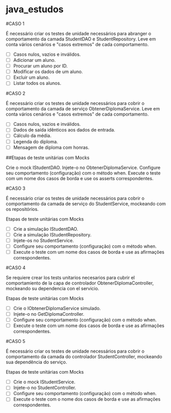 # java_estudos

#CASO 1

É necessário criar os testes de unidade necessários para abranger o comportamento da camada StudentDAO e StudentRepository. Leve em conta vários cenários e "casos extremos" de cada comportamento.

- [ ] Casos nulos, vazios e inválidos.
- [ ] Adicionar um aluno.
- [ ] Procurar um aluno por ID.
- [ ] Modificar os dados de um aluno.
- [ ] Excluir um aluno.
- [ ] Listar todos os alunos.

#CASO 2

É necessário criar os testes de unidade necessários para cobrir o comportamento da camada de serviço ObtenerDiplomaService. Leve em conta vários cenários e "casos extremos" de cada comportamento.

- [ ] Casos nulos, vazios e inválidos.
- [ ] Dados de saída idênticos aos dados de entrada.
- [ ] Cálculo da média.
- [ ] Legenda do diploma.
- [ ] Mensagem de diploma com honras.

##Etapas de teste unitárias com Mocks

Crie o mock IStudentDAO.
Injete-o no ObtenerDiplomaService.
Configure seu comportamento (configuração) com o método when.
Execute o teste com um nome dos casos de borda e use os asserts correspondentes.

#CASO 3

É necessário criar os testes de unidade necessários para cobrir o comportamento da camada de serviço do StudentService, mockeando com os repositórios.

Etapas de teste unitárias com Mocks

- [ ] Crie a simulação IStudentDAO.
- [ ] Crie a simulação IStudentRepository.
- [ ] Injete-os no StudentService.
- [ ] Configure seu comportamento (configuração) com o método when.
- [ ] Execute o teste com um nome dos casos de borda e use as afirmações correspondentes.

#CASO 4

Se requiere crear los tests unitarios necesarios para cubrir el comportamiento de la capa de controlador ObtenerDiplomaController, mockeando su dependencia con el servicio.

Etapas de teste unitárias com Mocks

- [ ] Crie o IObtenerDiplomaService simulado.
- [ ] Injete-o no GetDiplomaController.
- [ ] Configure seu comportamento (configuração) com o método when.
- [ ] Execute o teste com um nome dos casos de borda e use as afirmações correspondentes.

#CASO 5

É necessário criar os testes de unidade necessários para cobrir o comportamento da camada do controlador StudentController, mockeando sua dependência do serviço.

Etapas de teste unitárias com Mocks

 - [ ] Crie o mock IStudentService. 
 - [ ] Injete-o no StudentController.
 - [ ] Configure seu comportamento (configuração) com o método when.
 - [ ] Execute o teste com o nome dos casos de borda e use as afirmações correspondentes.